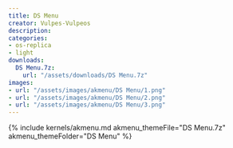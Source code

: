 ```yaml
---
title: DS Menu
creator: Vulpes-Vulpeos
description: 
categories:
- os-replica
- light
downloads:
  DS Menu.7z:
    url: "/assets/downloads/DS Menu.7z"
images:
- url: "/assets/images/akmenu/DS Menu/1.png"
- url: "/assets/images/akmenu/DS Menu/2.png"
- url: "/assets/images/akmenu/DS Menu/3.png"
---
```


{% include kernels/akmenu.md akmenu_themeFile="DS Menu.7z" akmenu_themeFolder="DS Menu" %}
